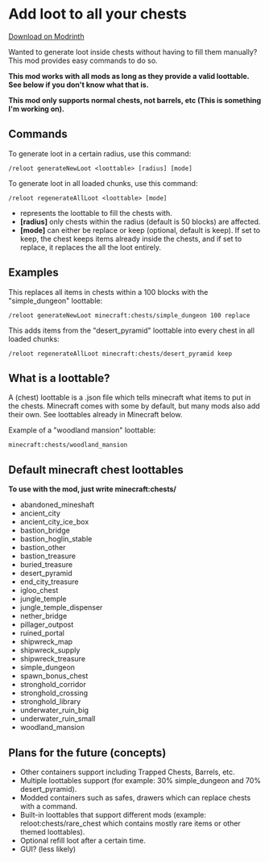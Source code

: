 # Add loot to all your chests

[Download on Modrinth](https://modrinth.com/mod/reloot/)

Wanted to generate loot inside chests without having to fill them manually? This mod provides easy commands to do so.

**This mod works with all mods as long as they provide a valid loottable. See below if you don't know what that is.**

**This mod only supports normal chests, not barrels, etc (This is something I'm working on).**

## Commands
To generate loot in a certain radius, use this command:

```
/reloot generateNewLoot <loottable> [radius] [mode]
```
To generate loot in all loaded chunks, use this command:

```
/reloot regenerateAllLoot <loottable> [mode]
```
- **<loottable>** represents the loottable to fill the chests with.
- **[radius]** only chests within the radius (default is 50 blocks) are affected.
- **[mode]** can either be replace or keep (optional, default is keep). If set to keep, the chest keeps items already inside the chests, and if set to replace, it replaces the all the loot entirely.

## Examples

This replaces all items in chests within a 100 blocks with the "simple_dungeon" loottable:
```
/reloot generateNewLoot minecraft:chests/simple_dungeon 100 replace
```

This adds items from the "desert_pyramid" loottable into every chest in all loaded chunks:
```
/reloot regenerateAllLoot minecraft:chests/desert_pyramid keep
```


## What is a loottable?
A (chest) loottable is a .json file which tells minecraft what items to put in the chests. Minecraft comes with some by default, but many mods also add their own. See loottables already in Minecraft below.

Example of a "woodland mansion" loottable:

```
minecraft:chests/woodland_mansion
```


## Default minecraft chest loottables
**To use with the mod, just write minecraft:chests/<loottable here>**

- abandoned_mineshaft
- ancient_city
- ancient_city_ice_box
- bastion_bridge
- bastion_hoglin_stable
- bastion_other
- bastion_treasure
- buried_treasure
- desert_pyramid
- end_city_treasure
- igloo_chest
- jungle_temple
- jungle_temple_dispenser
- nether_bridge
- pillager_outpost
- ruined_portal
- shipwreck_map
- shipwreck_supply
- shipwreck_treasure
- simple_dungeon
- spawn_bonus_chest
- stronghold_corridor
- stronghold_crossing
- stronghold_library
- underwater_ruin_big
- underwater_ruin_small
- woodland_mansion  

## Plans for the future (concepts)
- Other containers support including Trapped Chests, Barrels, etc.
- Multiple loottables support (for example: 30% simple_dungeon and 70% desert_pyramid).
- Modded containers such as safes, drawers which can replace chests with a command.
- Built-in loottables that support different mods (example: reloot:chests/rare_chest which contains mostly rare items or other themed loottables).
- Optional refill loot after a certain time.
- GUI? (less likely)
